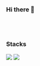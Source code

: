 ### Hi there 👋
<br>
<br>


### Stacks
<img src="https://img.shields.io/badge/java-007396?style=for-the-badge&logo=OpenJDK&logoColor=white">
<img src="https://img.shields.io/badge/Javascript-F7DF1E?style=for-the-badge&logo=javascript&logoColor=FFF"/>
